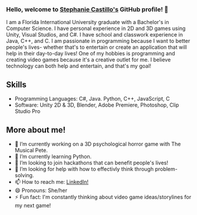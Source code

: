 ### Hello, welcome to [Stephanie Castillo's](https://www.linkedin.com/in/stephaniejcastillo/) GitHub profile! 👋

I am a Florida International University graduate with a Bachelor's in Computer Science.
I have personal experience in 2D and 3D games using Unity, Visual Studios, and C#. I have school and classwork experience in Java, C++, and C.
I am passionate in programming because I want to better people's lives- whether that's to entertain or create an application that will help in their day-to-day lives! One of my hobbies is programming and creating video games because it's a creative outlet for me. I believe technology can both help and entertain, and that's my goal! 

## Skills
- Programming Languages: C#, Java. Python, C++, JavaScript, C
- Software: Unity 2D & 3D, Blender, Adobe Premiere, Photoshop, Clip Studio Pro

## More about me!

 - 🔭 I’m currently working on a 3D psychological horror game with The Musical Pete.
 - 🌱 I’m currently learning Python.
 - 👯 I’m looking to join hackathons that can benefit people's lives!
 - 🤔 I’m looking for help with how to effectivly think through problem-solving.
 - 📫 How to reach me: [LinkedIn!](https://www.linkedin.com/in/stephaniejcastillo/)
 - 😄 Pronouns: She/her
 - ⚡ Fun fact: I'm constantly thinking about video game ideas/storylines for my next game!
